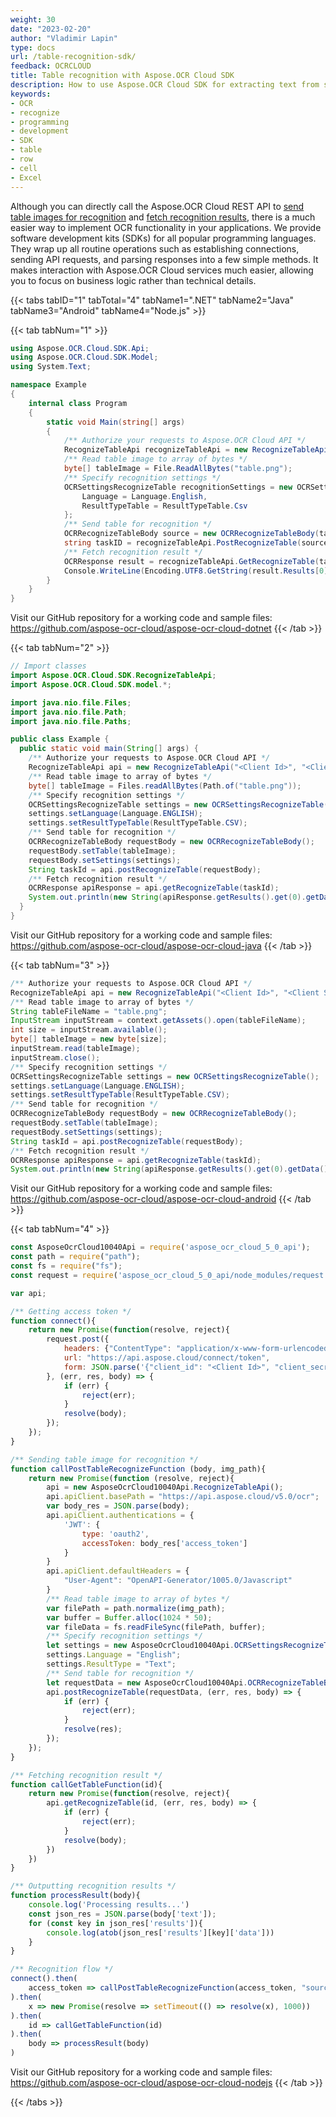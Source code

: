 ```yaml
---
weight: 30
date: "2023-02-20"
author: "Vladimir Lapin"
type: docs
url: /table-recognition-sdk/
feedback: OCRCLOUD
title: Table recognition with Aspose.OCR Cloud SDK
description: How to use Aspose.OCR Cloud SDK for extracting text from scanned or photographed tables.
keywords:
- OCR
- recognize
- programming
- development
- SDK
- table
- row
- cell
- Excel
---
```


Although you can directly call the Aspose.OCR Cloud REST API to [send table images for recognition](/ocr/send-table-for-recognition/) and [fetch recognition results](/ocr/fetch-table-recognition-result/), there is a much easier way to implement OCR functionality in your applications. We provide software development kits (SDKs) for all popular programming languages. They wrap up all routine operations such as establishing connections, sending API requests, and parsing responses into a few simple methods. It makes interaction with Aspose.OCR Cloud services much easier, allowing you to focus on business logic rather than technical details.

{{< tabs tabID="1" tabTotal="4" tabName1=".NET" tabName2="Java" tabName3="Android" tabName4="Node.js" >}}

{{< tab tabNum="1" >}}
```csharp
using Aspose.OCR.Cloud.SDK.Api;
using Aspose.OCR.Cloud.SDK.Model;
using System.Text;

namespace Example
{
	internal class Program
	{
		static void Main(string[] args)
		{
			/** Authorize your requests to Aspose.OCR Cloud API */
			RecognizeTableApi recognizeTableApi = new RecognizeTableApi("<Client Id>", "<Client Secret>");
			/** Read table image to array of bytes */
			byte[] tableImage = File.ReadAllBytes("table.png");
			/** Specify recognition settings */
			OCRSettingsRecognizeTable recognitionSettings = new OCRSettingsRecognizeTable {
				Language = Language.English,
				ResultTypeTable = ResultTypeTable.Csv
			};
			/** Send table for recognition */
			OCRRecognizeTableBody source = new OCRRecognizeTableBody(tableImage, recognitionSettings);
			string taskID = recognizeTableApi.PostRecognizeTable(source);
			/** Fetch recognition result */
			OCRResponse result = recognizeTableApi.GetRecognizeTable(taskID);
			Console.WriteLine(Encoding.UTF8.GetString(result.Results[0].Data));
		}
	}
}
```

Visit our GitHub repository for a working code and sample files: https://github.com/aspose-ocr-cloud/aspose-ocr-cloud-dotnet
{{< /tab >}}

{{< tab tabNum="2" >}}
```java
// Import classes
import Aspose.OCR.Cloud.SDK.RecognizeTableApi;
import Aspose.OCR.Cloud.SDK.model.*;

import java.nio.file.Files;
import java.nio.file.Path;
import java.nio.file.Paths;

public class Example {
  public static void main(String[] args) {
    /** Authorize your requests to Aspose.OCR Cloud API */
    RecognizeTableApi api = new RecognizeTableApi("<Client Id>", "<Client Secret>");
    /** Read table image to array of bytes */
    byte[] tableImage = Files.readAllBytes(Path.of("table.png"));
    /** Specify recognition settings */
    OCRSettingsRecognizeTable settings = new OCRSettingsRecognizeTable();
    settings.setLanguage(Language.ENGLISH);
    settings.setResultTypeTable(ResultTypeTable.CSV);
    /** Send table for recognition */
    OCRRecognizeTableBody requestBody = new OCRRecognizeTableBody();
    requestBody.setTable(tableImage);
    requestBody.setSettings(settings);
    String taskId = api.postRecognizeTable(requestBody);
    /** Fetch recognition result */
    OCRResponse apiResponse = api.getRecognizeTable(taskId);
    System.out.println(new String(apiResponse.getResults().get(0).getData(), StandardCharsets.UTF_8) + "\n\n");
  }
}
```

Visit our GitHub repository for a working code and sample files: https://github.com/aspose-ocr-cloud/aspose-ocr-cloud-java
{{< /tab >}}

{{< tab tabNum="3" >}}
```java
/** Authorize your requests to Aspose.OCR Cloud API */
RecognizeTableApi api = new RecognizeTableApi("<Client Id>", "<Client Secret>");
/** Read table image to array of bytes */
String tableFileName = "table.png";
InputStream inputStream = context.getAssets().open(tableFileName);
int size = inputStream.available();
byte[] tableImage = new byte[size];
inputStream.read(tableImage);
inputStream.close();
/** Specify recognition settings */
OCRSettingsRecognizeTable settings = new OCRSettingsRecognizeTable();
settings.setLanguage(Language.ENGLISH);
settings.setResultTypeTable(ResultTypeTable.CSV);
/** Send table for recognition */
OCRRecognizeTableBody requestBody = new OCRRecognizeTableBody();
requestBody.setTable(tableImage);
requestBody.setSettings(settings);
String taskId = api.postRecognizeTable(requestBody);
/** Fetch recognition result */
OCRResponse apiResponse = api.getRecognizeTable(taskId);
System.out.println(new String(apiResponse.getResults().get(0).getData(), StandardCharsets.UTF_8) + "\n\n");
```

Visit our GitHub repository for a working code and sample files: https://github.com/aspose-ocr-cloud/aspose-ocr-cloud-android
{{< /tab >}}

{{< tab tabNum="4" >}}
```js
const AsposeOcrCloud10040Api = require('aspose_ocr_cloud_5_0_api');
const path = require("path");
const fs = require("fs");
const request = require('aspose_ocr_cloud_5_0_api/node_modules/request');

var api;

/** Getting access token */
function connect(){
    return new Promise(function(resolve, reject){
        request.post({
            headers: {"ContentType": "application/x-www-form-urlencoded", "Accept": "application/json;charset=UTF-8"},
            url: "https://api.aspose.cloud/connect/token",
            form: JSON.parse('{"client_id": "<Client Id>", "client_secret": "<Client Secret>", "grant_type": "client_credentials"}')
        }, (err, res, body) => {
            if (err) {
                reject(err);
            }
            resolve(body);
        });
    });
}

/** Sending table image for recognition */
function callPostTableRecognizeFunction (body, img_path){
    return new Promise(function (resolve, reject){
        api = new AsposeOcrCloud10040Api.RecognizeTableApi();
        api.apiClient.basePath = "https://api.aspose.cloud/v5.0/ocr";
        var body_res = JSON.parse(body);
        api.apiClient.authentications = {
            'JWT': {
                type: 'oauth2',
                accessToken: body_res['access_token']
            }
        }
        api.apiClient.defaultHeaders = {
            "User-Agent": "OpenAPI-Generator/1005.0/Javascript"
        }
        /** Read table image to array of bytes */
        var filePath = path.normalize(img_path);
        var buffer = Buffer.alloc(1024 * 50);
        var fileData = fs.readFileSync(filePath, buffer);
        /** Specify recognition settings */
        let settings = new AsposeOcrCloud10040Api.OCRSettingsRecognizeTable();
        settings.Language = "English";
        settings.ResultType = "Text";
        /** Send table for recognition */
        let requestData = new AsposeOcrCloud10040Api.OCRRecognizeTableBody(fileData.toString('base64'), settings);
        api.postRecognizeTable(requestData, (err, res, body) => {
            if (err) {
                reject(err);
            }
            resolve(res);
        });
    });
}

/** Fetching recognition result */
function callGetTableFunction(id){
    return new Promise(function(resolve, reject){
        api.getRecognizeTable(id, (err, res, body) => {
            if (err) {
                reject(err);
            }
            resolve(body);
        })
    })
}

/** Outputting recognition results */
function processResult(body){
    console.log('Processing results...')
    const json_res = JSON.parse(body['text']);
    for (const key in json_res['results']){
        console.log(atob(json_res['results'][key]['data']))
    }
}

/** Recognition flow */
connect().then(
    access_token => callPostTableRecognizeFunction(access_token, "source.png")
).then(
    x => new Promise(resolve => setTimeout(() => resolve(x), 1000))
).then(
    id => callGetTableFunction(id)
).then(
    body => processResult(body)
)
```

Visit our GitHub repository for a working code and sample files: https://github.com/aspose-ocr-cloud/aspose-ocr-cloud-nodejs
{{< /tab >}}

{{< /tabs >}}
